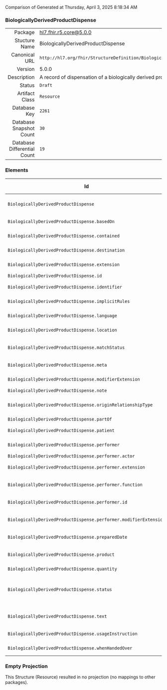 Comparison of 
Generated at Thursday, April 3, 2025 8:18:34 AM

### BiologicallyDerivedProductDispense

|      |     |
| ---: | --- |
| Package | hl7.fhir.r5.core@5.0.0 |
| Stucture Name | BiologicallyDerivedProductDispense |
| Canonical URL | `http://hl7.org/fhir/StructureDefinition/BiologicallyDerivedProductDispense` |
| Version | 5.0.0 |
| Description | A record of dispensation of a biologically derived product. |
| Status | `Draft` |
| Artifact Class | `Resource` |
| Database Key | `2261` |
| Database Snapshot Count | `30` |
| Database Differential Count | `19` |

### Elements

| Id | Path | Name | Base Path | Short | Cardinality | Collated Type | Binding Strength | Binding Value Set |
| -- | ---- | ---- | --------- | ----- | ----------- | ------------- | ---------------- | ----------------- |
| `BiologicallyDerivedProductDispense` | `BiologicallyDerivedProductDispense` | `BiologicallyDerivedProductDispense` | BiologicallyDerivedProductDispense | A record of dispensation of a biologically derived product | 0..* | BiologicallyDerivedProductDispense |  |  |
| `BiologicallyDerivedProductDispense.basedOn` | `BiologicallyDerivedProductDispense.basedOn` | `basedOn` | BiologicallyDerivedProductDispense.basedOn | The order or request that this dispense is fulfilling | 0..* | Reference(http://hl7.org/fhir/StructureDefinition/ServiceRequest) |  |  |
| `BiologicallyDerivedProductDispense.contained` | `BiologicallyDerivedProductDispense.contained` | `contained` | DomainResource.contained | Contained, inline Resources | 0..* | Resource |  |  |
| `BiologicallyDerivedProductDispense.destination` | `BiologicallyDerivedProductDispense.destination` | `destination` | BiologicallyDerivedProductDispense.destination | Where the product was dispatched to | 0..1 | Reference(http://hl7.org/fhir/StructureDefinition/Location) |  |  |
| `BiologicallyDerivedProductDispense.extension` | `BiologicallyDerivedProductDispense.extension` | `extension` | DomainResource.extension | Additional content defined by implementations | 0..* | Extension |  |  |
| `BiologicallyDerivedProductDispense.id` | `BiologicallyDerivedProductDispense.id` | `id` | Resource.id | Logical id of this artifact | 0..1 | id |  |  |
| `BiologicallyDerivedProductDispense.identifier` | `BiologicallyDerivedProductDispense.identifier` | `identifier` | BiologicallyDerivedProductDispense.identifier | Business identifier for this dispense | 0..* | Identifier |  |  |
| `BiologicallyDerivedProductDispense.implicitRules` | `BiologicallyDerivedProductDispense.implicitRules` | `implicitRules` | Resource.implicitRules | A set of rules under which this content was created | 0..1 | uri |  |  |
| `BiologicallyDerivedProductDispense.language` | `BiologicallyDerivedProductDispense.language` | `language` | Resource.language | Language of the resource content | 0..1 | code | `Required` | `http://hl7.org/fhir/ValueSet/all-languages|5.0.0` |
| `BiologicallyDerivedProductDispense.location` | `BiologicallyDerivedProductDispense.location` | `location` | BiologicallyDerivedProductDispense.location | Where the dispense occurred | 0..1 | Reference(http://hl7.org/fhir/StructureDefinition/Location) |  |  |
| `BiologicallyDerivedProductDispense.matchStatus` | `BiologicallyDerivedProductDispense.matchStatus` | `matchStatus` | BiologicallyDerivedProductDispense.matchStatus | Indicates the type of matching associated with the dispense | 0..1 | CodeableConcept | `Example` | `http://hl7.org/fhir/ValueSet/biologicallyderivedproductdispense-match-status` |
| `BiologicallyDerivedProductDispense.meta` | `BiologicallyDerivedProductDispense.meta` | `meta` | Resource.meta | Metadata about the resource | 0..1 | Meta |  |  |
| `BiologicallyDerivedProductDispense.modifierExtension` | `BiologicallyDerivedProductDispense.modifierExtension` | `modifierExtension` | DomainResource.modifierExtension | Extensions that cannot be ignored | 0..* | Extension |  |  |
| `BiologicallyDerivedProductDispense.note` | `BiologicallyDerivedProductDispense.note` | `note` | BiologicallyDerivedProductDispense.note | Additional notes | 0..* | Annotation |  |  |
| `BiologicallyDerivedProductDispense.originRelationshipType` | `BiologicallyDerivedProductDispense.originRelationshipType` | `originRelationshipType` | BiologicallyDerivedProductDispense.originRelationshipType | Relationship between the donor and intended recipient | 0..1 | CodeableConcept | `Example` | `http://hl7.org/fhir/ValueSet/biologicallyderivedproductdispense-origin-relationship` |
| `BiologicallyDerivedProductDispense.partOf` | `BiologicallyDerivedProductDispense.partOf` | `partOf` | BiologicallyDerivedProductDispense.partOf | Short description | 0..* | Reference(http://hl7.org/fhir/StructureDefinition/BiologicallyDerivedProductDispense) |  |  |
| `BiologicallyDerivedProductDispense.patient` | `BiologicallyDerivedProductDispense.patient` | `patient` | BiologicallyDerivedProductDispense.patient | The intended recipient of the dispensed product | 1..1 | Reference(http://hl7.org/fhir/StructureDefinition/Patient) |  |  |
| `BiologicallyDerivedProductDispense.performer` | `BiologicallyDerivedProductDispense.performer` | `performer` | BiologicallyDerivedProductDispense.performer | Indicates who or what performed an action | 0..* | BackboneElement |  |  |
| `BiologicallyDerivedProductDispense.performer.actor` | `BiologicallyDerivedProductDispense.performer.actor` | `actor` | BiologicallyDerivedProductDispense.performer.actor | Who performed the action | 1..1 | Reference(http://hl7.org/fhir/StructureDefinition/Practitioner) |  |  |
| `BiologicallyDerivedProductDispense.performer.extension` | `BiologicallyDerivedProductDispense.performer.extension` | `extension` | Element.extension | Additional content defined by implementations | 0..* | Extension |  |  |
| `BiologicallyDerivedProductDispense.performer.function` | `BiologicallyDerivedProductDispense.performer.function` | `function` | BiologicallyDerivedProductDispense.performer.function | Identifies the function of the performer during the dispense | 0..1 | CodeableConcept | `Example` | `http://hl7.org/fhir/ValueSet/biologicallyderivedproductdispense-performer-function` |
| `BiologicallyDerivedProductDispense.performer.id` | `BiologicallyDerivedProductDispense.performer.id` | `id` | Element.id | Unique id for inter-element referencing | 0..1 | id |  |  |
| `BiologicallyDerivedProductDispense.performer.modifierExtension` | `BiologicallyDerivedProductDispense.performer.modifierExtension` | `modifierExtension` | BackboneElement.modifierExtension | Extensions that cannot be ignored even if unrecognized | 0..* | Extension |  |  |
| `BiologicallyDerivedProductDispense.preparedDate` | `BiologicallyDerivedProductDispense.preparedDate` | `preparedDate` | BiologicallyDerivedProductDispense.preparedDate | When product was selected/matched | 0..1 | dateTime |  |  |
| `BiologicallyDerivedProductDispense.product` | `BiologicallyDerivedProductDispense.product` | `product` | BiologicallyDerivedProductDispense.product | The BiologicallyDerivedProduct that is dispensed | 1..1 | Reference(http://hl7.org/fhir/StructureDefinition/BiologicallyDerivedProduct) |  |  |
| `BiologicallyDerivedProductDispense.quantity` | `BiologicallyDerivedProductDispense.quantity` | `quantity` | BiologicallyDerivedProductDispense.quantity | Amount dispensed | 0..1 | Quantity[http://hl7.org/fhir/StructureDefinition/SimpleQuantity] |  |  |
| `BiologicallyDerivedProductDispense.status` | `BiologicallyDerivedProductDispense.status` | `status` | BiologicallyDerivedProductDispense.status | preparation \| in-progress \| allocated \| issued \| unfulfilled \| returned \| entered-in-error \| unknown | 1..1 | code | `Required` | `http://hl7.org/fhir/ValueSet/biologicallyderivedproductdispense-status|5.0.0` |
| `BiologicallyDerivedProductDispense.text` | `BiologicallyDerivedProductDispense.text` | `text` | DomainResource.text | Text summary of the resource, for human interpretation | 0..1 | Narrative |  |  |
| `BiologicallyDerivedProductDispense.usageInstruction` | `BiologicallyDerivedProductDispense.usageInstruction` | `usageInstruction` | BiologicallyDerivedProductDispense.usageInstruction | Specific instructions for use | 0..1 | string |  |  |
| `BiologicallyDerivedProductDispense.whenHandedOver` | `BiologicallyDerivedProductDispense.whenHandedOver` | `whenHandedOver` | BiologicallyDerivedProductDispense.whenHandedOver | When the product was dispatched | 0..1 | dateTime |  |  |
### Empty Projection

This Structure (Resource) resulted in no projection (no mappings to other packages).

